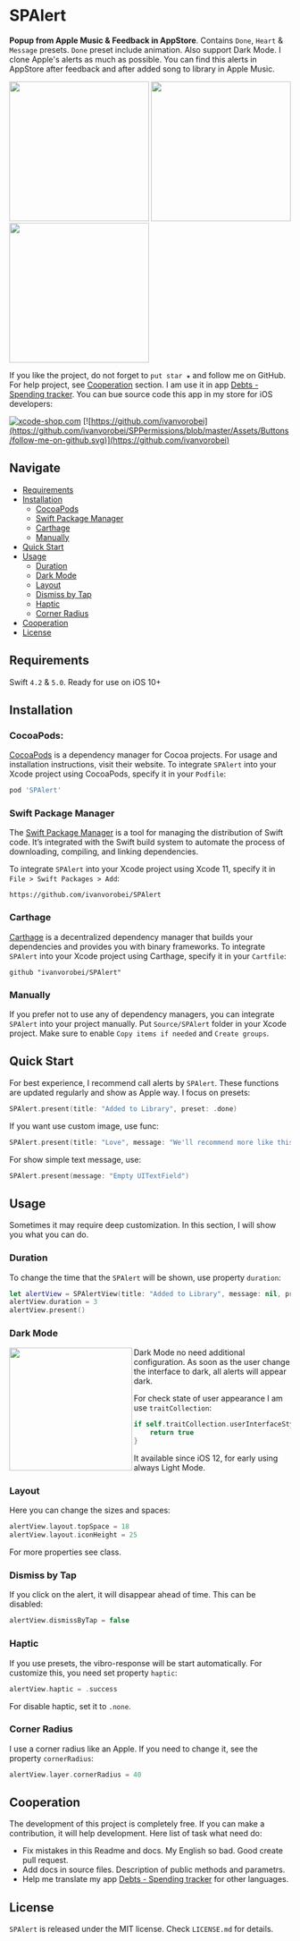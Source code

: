 # SPAlert

**Popup from Apple Music & Feedback in AppStore**. Contains `Done`, `Heart` &  `Message` presets. `Done` preset include animation. Also support Dark Mode. I clone Apple's alerts as much as possible. You can find this alerts in AppStore after feedback and after added song to library in Apple Music.

<p float="left">
    <img src="https://github.com/ivanvorobei/SPAlert/blob/master/Assets/Readme/Preview%20-%20Done.gif" width="250">
    <img src="https://github.com/ivanvorobei/SPAlert/blob/master/Assets/Readme/Preview%20-%20Heart.gif" width="250">
    <img src="https://github.com/ivanvorobei/SPAlert/blob/master/Assets/Readme/Preview%20-%20Message.gif" width="250">
</p>

If you like the project, do not forget to `put star ★` and follow me on GitHub. For help project, see [Сooperation](#сooperation) section.
I am use it in app [Debts - Spending tracker](https://itunes.apple.com/app/id1446635818). You can bue source code this app in my store for iOS developers:

[![xcode-shop.com](https://github.com/ivanvorobei/SPPermissions/blob/master/Assets/Buttons/xcode-shop.svg)](https://xcode-shop.com)
[![https://github.com/ivanvorobei](https://github.com/ivanvorobei/SPPermissions/blob/master/Assets/Buttons/follow-me-on-github.svg)](https://github.com/ivanvorobei)

## Navigate

- [Requirements](#requirements)
- [Installation](#installation)
    - [CocoaPods](#cocoapods)
    - [Swift Package Manager](#swift-package-manager)
    - [Carthage](#carthage)
    - [Manually](#manually)
- [Quick Start](#quick-start)
- [Usage](#usage)
    - [Duration](#duration)
    - [Dark Mode](#dark-mode)
    - [Layout](#layout)
    - [Dismiss by Tap](#dismiss-by-tap)
    - [Haptic](#haptic)   
    - [Corner Radius](#corner-radius)
- [Сooperation](#сooperation)
- [License](#license)

## Requirements

Swift `4.2` & `5.0`. Ready for use on iOS 10+

## Installation

### CocoaPods:

[CocoaPods](https://cocoapods.org) is a dependency manager for Cocoa projects. For usage and installation instructions, visit their website. To integrate `SPAlert` into your Xcode project using CocoaPods, specify it in your `Podfile`:

```ruby
pod 'SPAlert'
```

### Swift Package Manager

The [Swift Package Manager](https://swift.org/package-manager/) is a tool for managing the distribution of Swift code. It’s integrated with the Swift build system to automate the process of downloading, compiling, and linking dependencies.

To integrate `SPAlert` into your Xcode project using Xcode 11, specify it in `File > Swift Packages > Add`:

```ogdl
https://github.com/ivanvorobei/SPAlert
```

### Carthage

[Carthage](https://github.com/Carthage/Carthage) is a decentralized dependency manager that builds your dependencies and provides you with binary frameworks. To integrate `SPAlert` into your Xcode project using Carthage, specify it in your `Cartfile`:

```ogdl
github "ivanvorobei/SPAlert"
```

### Manually

If you prefer not to use any of dependency managers, you can integrate `SPAlert` into your project manually. Put `Source/SPAlert` folder in your Xcode project. Make sure to enable `Copy items if needed` and `Create groups`.

## Quick Start

For best experience, I recommend call alerts by `SPAlert`. These functions are updated regularly and show as Apple way. I focus on presets: 

```swift
SPAlert.present(title: "Added to Library", preset: .done)
```

If you want use custom image, use func:

```swift 
SPAlert.present(title: "Love", message: "We'll recommend more like this in For You", image: UIImage(named: "Heart")!)
```

For show simple text message, use:

```swift 
SPAlert.present(message: "Empty UITextField")
```

## Usage

Sometimes it may require deep customization. In this section, I will show you what you can do.

### Duration

To change the time that the `SPAlert` will be shown, use property `duration`:

```swift 
let alertView = SPAlertView(title: "Added to Library", message: nil, preset: SPAlertPreset.done)
alertView.duration = 3
alertView.present()
```

### Dark Mode

<img align="left" src="https://github.com/ivanvorobei/SPAlert/blob/master/Assets/Readme/Preview%20-%20DarkMode.jpg" width="220">

Dark Mode no need additional configuration. As soon as the user change the interface to dark, all alerts will appear dark.

For check state of user appearance I am use `traitCollection`:

```swift
if self.traitCollection.userInterfaceStyle == .dark {
    return true
}
```

It available since iOS 12, for early using always Light Mode. 

### Layout

Here you can change the sizes and spaces:

```swift
alertView.layout.topSpace = 18
alertView.layout.iconHeight = 25
```

For more properties see class.

### Dismiss by Tap

If you click on the alert, it will disappear ahead of time. This can be disabled:

```swift
alertView.dismissByTap = false
```

### Haptic

If you use presets, the vibro-response will be start automatically. For customize this, you need set property `haptic`:

```swift
alertView.haptic = .success
```

For disable haptic, set it to `.none`.

### Corner Radius

I use a corner radius like an Apple. If you need to change it, see the property `cornerRadius`: 

```swift
alertView.layer.cornerRadius = 40
```

## Сooperation

The development of this project is completely free. If you can make a contribution, it will help development. Here list of task what need do:

- Fix mistakes in this Readme and docs. My English so bad. Good create pull request.
- Add docs in source files. Description of public methods and parametrs. 
- Help me translate my app [Debts - Spending tracker](https://itunes.apple.com/app/id1446635818) for other languages. 

## License

`SPAlert` is released under the MIT license. Check `LICENSE.md` for details.
